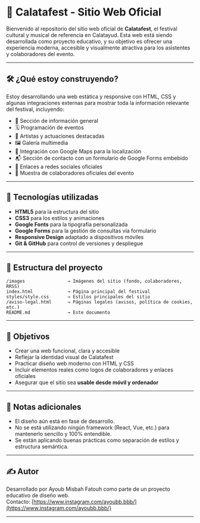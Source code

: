# 🎉 Calatafest - Sitio Web Oficial

Bienvenido al repositorio del sitio web oficial de **Calatafest**, el festival cultural y musical de referencia en Calatayud. Esta web está siendo desarrollada como proyecto educativo, y su objetivo es ofrecer una experiencia moderna, accesible y visualmente atractiva para los asistentes y colaboradores del evento.

---

## 🛠 ¿Qué estoy construyendo?

Estoy desarrollando una web estática y responsive con HTML, CSS y algunas integraciones externas para mostrar toda la información relevante del festival, incluyendo:

- 📝 Sección de información general
- 🗓 Programación de eventos
- 🎤 Artistas y actuaciones destacadas
- 🖼 Galería multimedia
- 📍 Integración con Google Maps para la localización
- 📬 Sección de contacto con un formulario de Google Forms embebido
- 📲 Enlaces a redes sociales oficiales
- 🤝 Muestra de colaboradores oficiales del evento

---

## 🧩 Tecnologías utilizadas

- **HTML5** para la estructura del sitio
- **CSS3** para los estilos y animaciones
- **Google Fonts** para la tipografía personalizada
- **Google Forms** para la gestión de consultas vía formulario
- **Responsive Design** adaptado a dispositivos móviles
- **Git & GitHub** para control de versiones y despliegue

---

## 🧱 Estructura del proyecto

```
/images                → Imágenes del sitio (fondo, colaboradores, RRSS)
index.html             → Página principal del festival
styles/style.css       → Estilos principales del sitio
/aviso-legal.html      → Páginas legales (avisos, política de cookies, etc.)
README.md              → Este documento
```

---

## 🚀 Objetivos

- Crear una web funcional, clara y accesible
- Reflejar la identidad visual de Calatafest
- Practicar diseño web moderno con HTML y CSS
- Incluir elementos reales como logos de colaboradores y enlaces oficiales
- Asegurar que el sitio sea **usable desde móvil y ordenador**

---

## 📌 Notas adicionales

- El diseño aún está en fase de desarrollo.
- No se está utilizando ningún framework (React, Vue, etc.) para mantenerlo sencillo y 100% entendible.
- Se están aplicando buenas prácticas como separación de estilos y estructura semántica.

---

## ✍️ Autor

Desarrollado por Ayoub Misbah Fatouh como parte de un proyecto educativo de diseño web.  
Contacto: [https://www.instagram.com/ayoubb.bbb/](https://www.instagram.com/ayoubb.bbb/)

---
